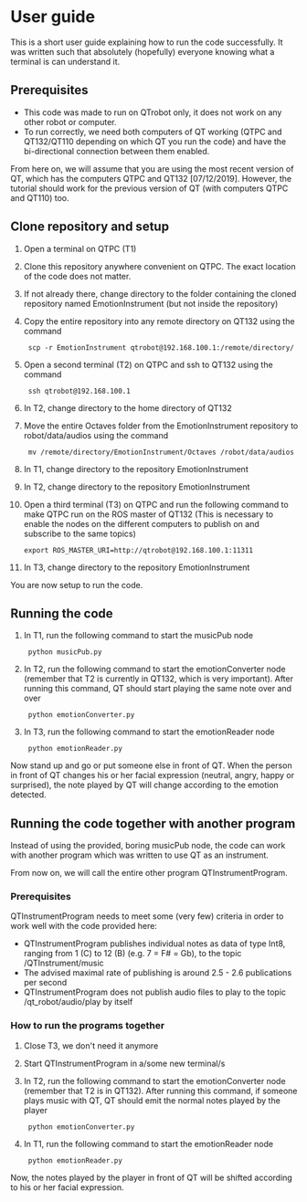 # User guide

This is a short user guide explaining how to run the code successfully. It was written such that absolutely (hopefully) everyone knowing what a terminal is can understand it.

## Prerequisites

- This code was made to run on QTrobot only, it does not work on any other robot or computer.
- To run correctly, we need both computers of QT working (QTPC and QT132/QT110 depending on which QT you run the code) and have the bi-directional connection between them enabled.

From here on, we will assume that you are using the most recent version of QT, which has the computers QTPC and QT132 [07/12/2019]. However, the tutorial should work for the previous version of QT (with computers QTPC and QT110) too.

## Clone repository and setup

1. Open a terminal on QTPC (T1)
2. Clone this repository anywhere convenient on QTPC. The exact location of the code does not matter.
3. If not already there, change directory to the folder containing the cloned repository named EmotionInstrument (but not inside the repository)
4. Copy the entire repository into any remote directory on QT132 using the command

        scp -r EmotionInstrument qtrobot@192.168.100.1:/remote/directory/

5. Open a second terminal (T2) on QTPC and ssh to QT132 using the command

        ssh qtrobot@192.168.100.1

6. In T2, change directory to the home directory of QT132
7. Move the entire Octaves folder from the EmotionInstrument repository to robot/data/audios using the command

        mv /remote/directory/EmotionInstrument/Octaves /robot/data/audios

8. In T1, change directory to the repository EmotionInstrument
9. In T2, change directory to the repository EmotionInstrument
10. Open a third terminal (T3) on QTPC and run the following command to make QTPC run on the ROS master of QT132 (This is necessary to enable the nodes on the different computers to publish on and subscribe to the same topics)

        export ROS_MASTER_URI=http://qtrobot@192.168.100.1:11311

11. In T3, change directory to the repository EmotionInstrument

You are now setup to run the code.

## Running the code

1. In T1, run the following command to start the musicPub node

        python musicPub.py

2. In T2, run the following command to start the emotionConverter node (remember that T2 is currently in QT132, which is very important). After running this command, QT should start playing the same note over and over

        python emotionConverter.py

3. In T3, run the following command to start the emotionReader node

        python emotionReader.py


Now stand up and go or put someone else in front of QT. When the person in front of QT changes his or her facial expression (neutral, angry, happy or surprised), the note played by QT will change according to the emotion detected.

## Running the code together with another program

Instead of using the provided, boring musicPub node, the code can work with another program which was written to use QT as an instrument.

From now on, we will call the entire other program QTInstrumentProgram.

### Prerequisites

QTInstrumentProgram needs to meet some (very few) criteria in order to work well with the code provided here:

- QTInstrumentProgram publishes individual notes as data of type Int8, ranging from 1 (C) to 12 (B) (e.g. 7 = F# = Gb), to the topic /QTInstrument/music
- The advised maximal rate of publishing is around 2.5 - 2.6 publications per second
- QTInstrumentProgram does not publish audio files to play to the topic /qt_robot/audio/play by itself

### How to run the programs together

1. Close T3, we don't need it anymore
2. Start QTInstrumentProgram in a/some new terminal/s
3. In T2, run the following command to start the emotionConverter node (remember that T2 is in QT132). After running this command, if someone plays music with QT, QT should emit the normal notes played by the player

        python emotionConverter.py

4. In T1, run the following command to start the emotionReader node

        python emotionReader.py

Now, the notes played by the player in front of QT will be shifted according to his or her facial expression.

